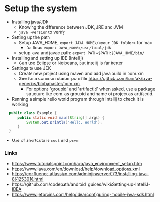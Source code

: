 # Setup the system

- Installing java/JDK
  - Knowing the difference between JDK, JRE and JVM
  - `java -version` to verify
- Setting up the path
  - Setup JAVA_HOME, `export JAVA_HOME=/<your_JDK_folder>` for mac
    - for linus `export JAVA_HOME=/usr/local/jdk`
  - setup java and javac path: `export PATH=$PATH:$JAVA_HOME/bin/`
- Installing and setting up IDE (Intellij)
  - Can use Eclipse or Netbeans, but Intellij is far better
- Settings to use JDK
  - Create new project using maven and add java build in pom.xml
  - See for a common starter pom file https://github.com/hanfak/java-generics/blob/master/pom.xml
    - For options 'groupId' and 'artifactId' when asked, use a package structure like com.<yourname> as groupId and name of project as artifactId.
- Running a simple hello world program through Intellij to check it is working
```java
  public class Example {
      public static void main(String[] args) {
          System.out.println("Hello, World");
      }
  }
```
  - Use of shortcuts ie ```sout``` and ```psvm```

### Links

- https://www.tutorialspoint.com/java/java_environment_setup.htm
- https://www.java.com/en/download/help/download_options.xml
- https://confluence.atlassian.com/adminjiraserver073/installing-java-861253016.html
- https://github.com/codepath/android_guides/wiki/Setting-up-IntelliJ-IDEA
- https://www.jetbrains.com/help/idea/configuring-mobile-java-sdk.html
